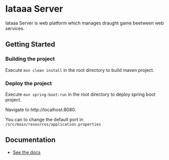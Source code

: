 # Iataaa Server
Iataaa Server is web platform which manages draught game beetween web services. 

## Getting Started
### Building the project
Execute `mvn clean install` in the root directory to build maven project.

### Deploy the project
Execute `mvn spring-boot:run` in the root directory to deploy spring boot project.

Navigate to http://localhost:8080.

You can to change the default port in `/src/main/resources/application.properties`

## Documentation
* [See the docs](https://github.com/M2GIL/IAtaaa-server/wiki/Communication)
